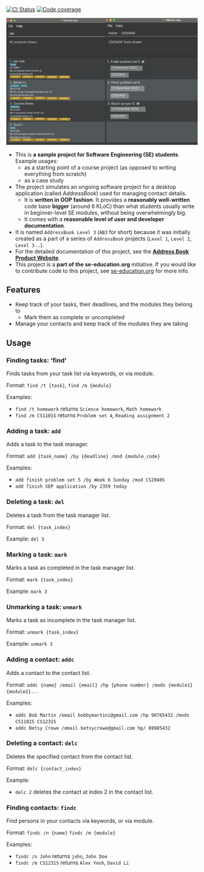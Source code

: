 [![CI Status](https://github.com/AY2223S1-CS2103T-T14-2/tp/actions/workflows/gradle.yml/badge.svg)](https://github.com/AY2223S1-CS2103T-T14-2/tp/actions/workflows/gradle.yml)
[![Code coverage](https://codecov.io/gh/AY2223S1-CS2103T-T14-2/tp/branch/master/graph/badge.svg?token=HGCQQ52YOS)](https://codecov.io/gh/AY2223S1-CS2103T-T14-2/tp)

![Ui](docs/images/Ui.png)

* This is **a sample project for Software Engineering (SE) students**.<br>
  Example usages:
  * as a starting point of a course project (as opposed to writing everything from scratch)
  * as a case study
* The project simulates an ongoing software project for a desktop application (called _AddressBook_) used for managing contact details.
  * It is **written in OOP fashion**. It provides a **reasonably well-written** code base **bigger** (around 6 KLoC) than what students usually write in beginner-level SE modules, without being overwhelmingly big.
  * It comes with a **reasonable level of user and developer documentation**.
* It is named `AddressBook Level 3` (`AB3` for short) because it was initially created as a part of a series of `AddressBook` projects (`Level 1`, `Level 2`, `Level 3` ...).
* For the detailed documentation of this project, see the **[Address Book Product Website](https://se-education.org/addressbook-level3)**.
* This project is a **part of the se-education.org** initiative. If you would like to contribute code to this project, see [se-education.org](https://se-education.org#https://se-education.org/#contributing) for more info.

## Features

* Keep track of your tasks, their deadlines, and the modules they belong to
  * Mark them as complete or uncompleted
* Manage your contacts and keep track of the modules they are taking

## Usage


### Finding tasks: 'find'

Finds tasks from your task list via keywords, or via module. 

Format:
`find /t {task}`, `find /m {module}`

Examples:
* `find /t homework` returns `Science homework`, `Math homework`
* `find /m CS1101S` returns `Problem set 4`, `Reading assignment 2`

### Adding a task: `add`

Adds a task to the task manager.

Format:
`add {task_name} /by {deadline} /mod {module_code}`

Examples:
* `add finish problem set 5 /by Week 6 Sunday /mod CS2040S`
* `add finish SEP application /by 2359 today`

### Deleting a task: `del`

Deletes a task from the task manager list.

Format:
`del {task_index}`

Example:
`del 5`

### Marking a task: `mark`

Marks a task as completed in the task manager list.

Format:
`mark {task_index}`

Example:
`mark 3`

### Unmarking a task: `unmark`

Marks a task as incomplete in the task manager list.

Format:
`unmark {task_index}`

Example:
`unmark 3`

### Adding a contact: `addc`

Adds a contact to the contact list.

Format: `addc {name} /email {email} /hp {phone number} /mods {module1} {module2}...`

Examples:
* `addc Bob Martin /email bobbymartini@gmail.com /hp 98765432 /mods CS1101S CS1231S`
* `addc Betsy Crowe /email betsycrowe@gmail.com hp/ 89985432`

### Deleting a contact: `delc`

Deletes the specified contact from the contact list.

Format: `delc {contact_index}`

Example:
* `delc 2` deletes the contact at index 2 in the contact list.

### Finding contacts: `findc`

Find persons in your contacts via keywords, or via module.

Format:
`findc /n {name}` `findc /m {module}`

Examples:
* `findc /n John` returns `john`, `John Doe`
* `findc /m CS1231S` returns `Alex Yeoh`, `David Li`
